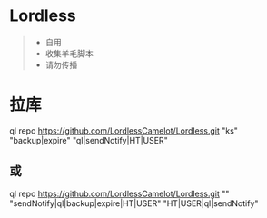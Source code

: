 # Lordless
> * 自用 
> * 收集羊毛脚本    
> * 请勿传播  

# **拉库**  
ql repo https://github.com/LordlessCamelot/Lordless.git "ks" "backup|expire" "ql|sendNotify|HT|USER"  
## 或  
ql repo https://github.com/LordlessCamelot/Lordless.git "" "sendNotify|ql|backup|expire|HT|USER" "HT|USER|ql|sendNotify"
